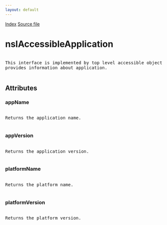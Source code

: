 ```yaml
---
layout: default
---
```

<div id='links'><a href="../index.html">Index</a>
<a href="http://dxr.mozilla.org/mozilla-central/source/accessible/interfaces/nsIAccessibleApplication.idl">Source file</a>
</div>

# nsIAccessibleApplication #
<pre>  
This interface is implemented by top level accessible object in hierarchy and  
provides information about application.  
  
</pre>
## Attributes ##

### appName ###
<pre>  
Returns the application name.  
  
</pre>
### appVersion ###
<pre>  
Returns the application version.  
  
</pre>
### platformName ###
<pre>  
Returns the platform name.  
  
</pre>
### platformVersion ###
<pre>  
Returns the platform version.  
  
</pre>